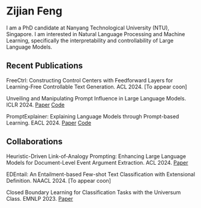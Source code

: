 # Zijian Feng

I am a PhD candidate at Nanyang Technological University (NTU), Singapore. I am interested in Natural Language Processing and Machine Learning, specifically the interpretability and controllability of Large Language Models.

## Recent Publications

FreeCtrl: Constructing Control Centers with Feedforward Layers for Learning-Free Controllable Text Generation. ACL 2024. [To appear coon]

Unveiling and Manipulating Prompt Influence in Large Language Models. ICLR 2024. [Paper](https://openreview.net/pdf?id=ap1ByuwQrX) [Code](https://github.com/zijian678/TDD)

PromptExplainer: Explaining Language Models through Prompt-based Learning. EACL 2024. [Paper](https://aclanthology.org/2024.findings-eacl.60/) [Code](https://github.com/zijian678/PromptExplainer)

## Collaborations

Heuristic-Driven Link-of-Analogy Prompting: Enhancing Large Language Models for Document-Level Event Argument Extraction. ACL 2024. [Paper](https://arxiv.org/abs/2311.06555)

EDEntail: An Entailment-based Few-shot Text Classification with Extensional Definition. NAACL 2024. [To appear coon]

Closed Boundary Learning for Classification Tasks with the Universum Class. EMNLP 2023. [Paper](https://aclanthology.org/2023.findings-emnlp.1038/)
